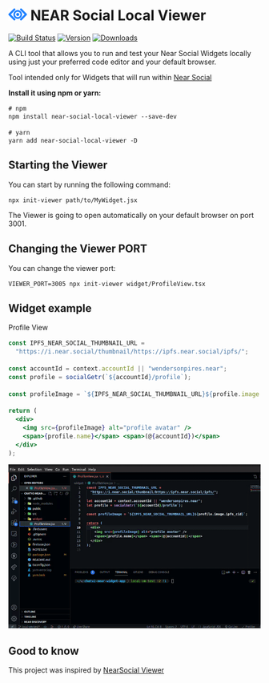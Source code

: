 # <img src='./md/near-social-local-viewer-logo.png' height='24' alt='NEAR Social Bridge Logo' /> NEAR Social Local Viewer

[![Build Status](https://img.shields.io/github/actions/workflow/status/wpdas/near-social-local-viewer/publish.yml?style=for-the-badge&colorB=000000)](https://github.com/wpdas/near-social-local-viewer/actions?query=workflow%3Apublish)
[![Version](https://img.shields.io/npm/v/near-social-local-viewer?style=for-the-badge&colorB=000000)](https://www.npmjs.com/package/near-social-local-viewer)
[![Downloads](https://img.shields.io/npm/dt/near-social-local-viewer.svg?style=for-the-badge&colorB=000000)](https://www.npmjs.com/package/near-social-local-viewer)

A CLI tool that allows you to run and test your Near Social Widgets locally using just your preferred code editor and your default browser.

Tool intended only for Widgets that will run within [Near Social](https://alpha.near.org/)

**Install it using npm or yarn:**

```
# npm
npm install near-social-local-viewer --save-dev

# yarn
yarn add near-social-local-viewer -D
```

## Starting the Viewer

You can start by running the following command:

```
npx init-viewer path/to/MyWidget.jsx
```

The Viewer is going to open automatically on your default browser on port 3001.

## Changing the Viewer PORT

You can change the viewer port:

```
VIEWER_PORT=3005 npx init-viewer widget/ProfileView.tsx
```

## Widget example

Profile View

```jsx
const IPFS_NEAR_SOCIAL_THUMBNAIL_URL =
  "https://i.near.social/thumbnail/https://ipfs.near.social/ipfs/";

const accountId = context.accountId || "wendersonpires.near";
const profile = socialGetr(`${accountId}/profile`);

const profileImage = `${IPFS_NEAR_SOCIAL_THUMBNAIL_URL}${profile.image.ipfs_cid}`;

return (
  <div>
    <img src={profileImage} alt="profile avatar" />
    <span>{profile.name}</span> <span>(@{accountId})</span>
  </div>
);
```

<p align="center">
  <img src="md/demo.gif" />
</p>

## Good to know

This project was inspired by [NearSocial Viewer](https://github.com/NearSocial/viewer)
